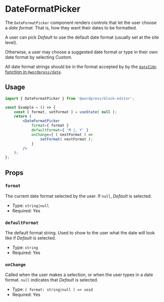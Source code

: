 # DateFormatPicker

The `DateFormatPicker` component renders controls that let the user choose a
_date format_. That is, how they want their dates to be formatted.

A user can pick _Default_ to use the default date format (usually set at the
site level).

Otherwise, a user may choose a suggested date format or type in their own date
format by selecting _Custom_.

All date format strings should be in the format accepted by by the [`dateI18n`
function in
`@wordpress/date`](https://github.com/WordPress/gutenberg/tree/trunk/packages/date#datei18n).

## Usage

```jsx
import { DateFormatPicker } from '@wordpress/block-editor';

const Example = () => {
	const [ format, setFormat ] = useState( null );
	return (
		<DateFormatPicker
			format={ format }
			defaultFormat={ 'M j, Y' }
			onChange={ ( nextFormat ) =>
				setFormat( nextFormat );
			}
		/>
	);
};
```

## Props

### `format`

The current date format selected by the user. If `null`, _Default_ is selected.

-   Type: `string|null`
-   Required: Yes

### `defaultFormat`

The default format string. Used to show to the user what the date will look like
if _Default_ is selected.

-   Type: `string`
-   Required: Yes

### `onChange`

Called when the user makes a selection, or when the user types in a date format.
`null` indicates that _Default_ is selected.

-   Type: `( format: string|null ) => void`
-   Required: Yes
